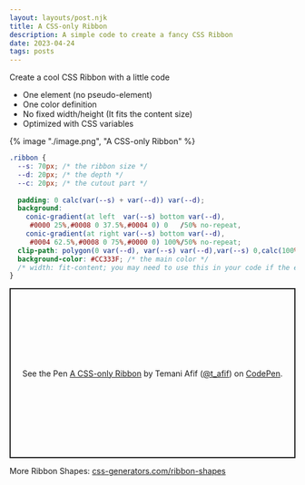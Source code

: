 ```yaml
---
layout: layouts/post.njk
title: A CSS-only Ribbon
description: A simple code to create a fancy CSS Ribbon
date: 2023-04-24
tags: posts
---
```


Create a cool CSS Ribbon with a little code
* One element (no pseudo-element)
* One color definition
* No fixed width/height (It fits the content size)
* Optimized with CSS variables

{% image "./image.png", "A CSS-only Ribbon" %}

```css
.ribbon {
  --s: 70px; /* the ribbon size */
  --d: 20px; /* the depth */
  --c: 20px; /* the cutout part */
  
  padding: 0 calc(var(--s) + var(--d)) var(--d);
  background:
    conic-gradient(at left  var(--s) bottom var(--d),
     #0000 25%,#0008 0 37.5%,#0004 0) 0   /50% no-repeat,
    conic-gradient(at right var(--s) bottom var(--d),
     #0004 62.5%,#0008 0 75%,#0000 0) 100%/50% no-repeat;
  clip-path: polygon(0 var(--d), var(--s) var(--d),var(--s) 0,calc(100% - var(--s)) 0,calc(100% - var(--s)) var(--d),100% var(--d),calc(100% - var(--c)) calc(50% + var(--d)/2),100% 100%,calc(100% - var(--s) - var(--d)) 100%,calc(100% - var(--s) - var(--d)) calc(100% - var(--d)),calc(var(--s) + var(--d)) calc(100% - var(--d)),calc(var(--s) + var(--d)) 100%,0 100%,var(--c) calc(50% + var(--d)/2));
  background-color: #CC333F; /* the main color */
  /* width: fit-content; you may need to use this in your code if the element is full width */
}
```


<p class="codepen" data-height="300" data-default-tab="result" data-slug-hash="QWZdXJd" data-preview="true" data-user="t_afif" style="height: 300px; box-sizing: border-box; display: flex; align-items: center; justify-content: center; border: 2px solid; margin: 1em 0; padding: 1em;">
  <span>See the Pen <a href="https://codepen.io/t_afif/pen/QWZdXJd">
  A CSS-only Ribbon</a> by Temani Afif (<a href="https://codepen.io/t_afif">@t_afif</a>)
  on <a href="https://codepen.io">CodePen</a>.</span>
</p>
<script async src="https://cpwebassets.codepen.io/assets/embed/ei.js"></script>


More Ribbon Shapes: [css-generators.com/ribbon-shapes](https://css-generators.com/ribbon-shapes/)